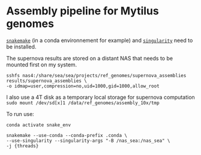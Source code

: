 # Assembly pipeline for Mytilus genomes

[`snakemake`](https://snakemake.readthedocs.io/en/stable/) (in a conda environnement for example) and 
[`singularity`](https://github.com/hpcng/singularity) need to be installed.

The supernova results are stored on a distant NAS that needs to be mounted first on my system.
```
sshfs nas4:/share/sea/sea/projects/ref_genomes/supernova_assemblies results/supernova_assemblies \
-o idmap=user,compression=no,uid=1000,gid=1000,allow_root
```

I also use a 4T disk as a temporary local storage for supernova computation
`sudo mount /dev/sd[x]1 /data/ref_genomes/assembly_10x/tmp`

To run use:
```
conda activate snake_env

snakemake --use-conda --conda-prefix .conda \
--use-singularity --singularity-args "-B /nas_sea:/nas_sea" \
-j {threads}
```